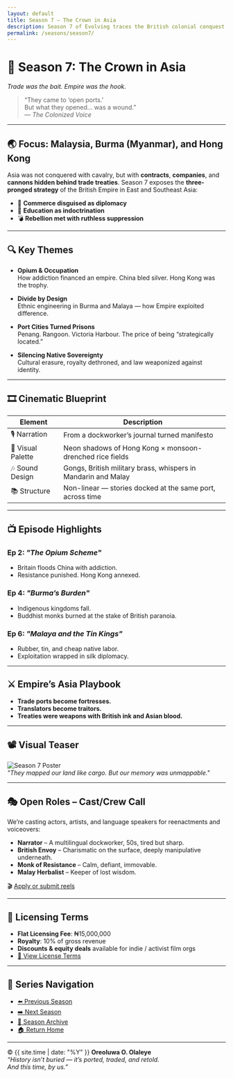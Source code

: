 ```yaml
---
layout: default
title: Season 7 – The Crown in Asia
description: Season 7 of Evolving traces the British colonial conquest of Asia through Malaysia, Burma, and Hong Kong — uncovering trade, trauma, and rebellion.
permalink: /seasons/season7/
---
```


# 🏯 Season 7: **The Crown in Asia**  
*Trade was the bait. Empire was the hook.*

> “They came to ‘open ports.’  
But what they opened… was a wound.”  
— *The Colonized Voice*

---

## 🌏 Focus: Malaysia, Burma (Myanmar), and Hong Kong

Asia was not conquered with cavalry, but with **contracts**, **companies**, and **cannons hidden behind trade treaties**. Season 7 exposes the **three-pronged strategy** of the British Empire in East and Southeast Asia:

- 🏴 **Commerce disguised as diplomacy**  
- 🧠 **Education as indoctrination**  
- 💣 **Rebellion met with ruthless suppression**

---

## 🔍 Key Themes

- **Opium & Occupation**  
  How addiction financed an empire. China bled silver. Hong Kong was the trophy.

- **Divide by Design**  
  Ethnic engineering in Burma and Malaya — how Empire exploited difference.

- **Port Cities Turned Prisons**  
  Penang. Rangoon. Victoria Harbour. The price of being “strategically located.”

- **Silencing Native Sovereignty**  
  Cultural erasure, royalty dethroned, and law weaponized against identity.

---

## 🎞️ Cinematic Blueprint

| Element         | Description |
|------------------|-------------|
| 🎙️ Narration     | From a dockworker’s journal turned manifesto |
| 🎥 Visual Palette | Neon shadows of Hong Kong × monsoon-drenched rice fields |
| 🎶 Sound Design   | Gongs, British military brass, whispers in Mandarin and Malay |
| 📚 Structure      | Non-linear — stories docked at the same port, across time |

---

## 📺 Episode Highlights

### Ep 2: *"The Opium Scheme"*
- Britain floods China with addiction.  
- Resistance punished. Hong Kong annexed.

### Ep 4: *"Burma’s Burden"*
- Indigenous kingdoms fall.  
- Buddhist monks burned at the stake of British paranoia.

### Ep 6: *"Malaya and the Tin Kings"*
- Rubber, tin, and cheap native labor.  
- Exploitation wrapped in silk diplomacy.

---

## ⚔️ Empire’s Asia Playbook

- **Trade ports become fortresses.**
- **Translators become traitors.**
- **Treaties were weapons with British ink and Asian blood.**

---

## 📽️ Visual Teaser  
![Season 7 Poster](/assets/seasons/season7-poster.jpg)  
_"They mapped our land like cargo. But our memory was unmappable."_

---

## 🎭 Open Roles – Cast/Crew Call

We’re casting actors, artists, and language speakers for reenactments and voiceovers:

- **Narrator** – A multilingual dockworker, 50s, tired but sharp.  
- **British Envoy** – Charismatic on the surface, deeply manipulative underneath.  
- **Monk of Resistance** – Calm, defiant, immovable.  
- **Malay Herbalist** – Keeper of lost wisdom.

🎬 [Apply or submit reels](mailto:oreoluwaolaleye96@gmail.com?subject=Season%207%20Casting)

---

## 🎥 Licensing Terms

- **Flat Licensing Fee**: ₦15,000,000  
- **Royalty**: 10% of gross revenue  
- **Discounts & equity deals** available for indie / activist film orgs  
- [📄 View License Terms](/LICENSE.md)

---

## 🧭 Series Navigation

- [⬅️ Previous Season](../season6/)  
- [➡️ Next Season](../season8/)  
- [📜 Season Archive](/seasons/)  
- [🏠 Return Home](/)

---

© {{ site.time | date: "%Y" }} **Oreoluwa O. Olaleye**  
_“History isn’t buried — it’s ported, traded, and retold.  
And this time, by us.”_

